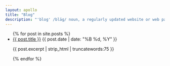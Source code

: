 ```yaml
---
layout: apollo
title: "Blog"
description: "'blog' /bläɡ/ noun, a regularly updated website or web page, typically one run by an individual or small group, that is written in an informal or conversational style."
---
```


<ul class="posts">
  {% for post in site.posts %}
    <li>
	<a href="{{ post.url }}" title="{{ post.title }}">{{ post.title }}</a>
	<span class="date">{{ post.date | date: "%B %d, %Y" }}</span>
	<p class="excerpt">{{ post.excerpt | strip_html | truncatewords:75 }}</p>
    </li>
  {% endfor %}
</ul>
